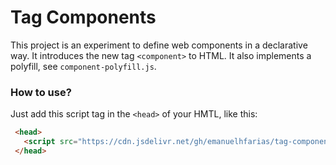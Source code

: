 # Tag Components

This project is an experiment to define web components in a declarative way. It introduces the new tag `<component>` to HTML. It also implements a polyfill, see  `component-polyfill.js`.

### How to use?
Just add this script tag in the `<head>` of your HMTL, like this:
```html
 <head>
   <script src="https://cdn.jsdelivr.net/gh/emanuelhfarias/tag-components/component-polyfill.js"></script>
 </head>
```

